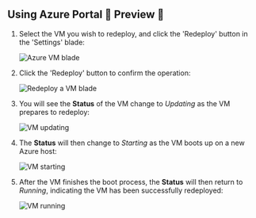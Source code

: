 ## Using Azure Portal  Preview 

1. Select the VM you wish to redeploy, and click the 'Redeploy' button in the 'Settings' blade:

	![Azure VM blade](./media/virtual-machines-common-redeploy-to-new-node/vmoverview.png)

2. Click the 'Redeploy' button to confirm the operation:

	![Redeploy a VM blade](./media/virtual-machines-common-redeploy-to-new-node/redeployvm.png)

3. You will see the **Status** of the VM change to *Updating* as the VM prepares to redeploy:

	![VM updating](./media/virtual-machines-common-redeploy-to-new-node/vmupdating.png)

4. The **Status** will then change to *Starting* as the VM boots up on a new Azure host:

	![VM starting](./media/virtual-machines-common-redeploy-to-new-node/vmstarting.png)

5. After the VM finishes the boot process, the **Status** will then return to *Running*, indicating the VM has been successfully redeployed:

	![VM running](./media/virtual-machines-common-redeploy-to-new-node/vmrunning.png)